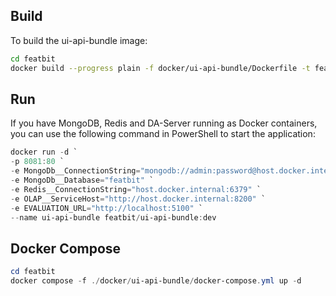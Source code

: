 ## Build

To build the ui-api-bundle image:

```bash
cd featbit
docker build --progress plain -f docker/ui-api-bundle/Dockerfile -t featbit/ui-api-bundle:dev .
```

## Run

If you have MongoDB, Redis and DA-Server running as Docker containers, you can use the following command in PowerShell to start the
application:

```powershell
docker run -d `
-p 8081:80 `
-e MongoDb__ConnectionString="mongodb://admin:password@host.docker.internal:27017" `
-e MongoDb__Database="featbit" `
-e Redis__ConnectionString="host.docker.internal:6379" `
-e OLAP__ServiceHost="http://host.docker.internal:8200" `
-e EVALUATION_URL="http://localhost:5100" `
--name ui-api-bundle featbit/ui-api-bundle:dev
```

## Docker Compose

```powershell
cd featbit
docker compose -f ./docker/ui-api-bundle/docker-compose.yml up -d
```